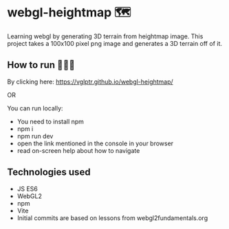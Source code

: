 # webgl-heightmap 🗺
Learning webgl by generating 3D terrain from heightmap image.
This project takes a 100x100 pixel png image and generates a 3D terrain off of it.

##  How to run 🏃🏼‍♀️
By clicking here:
https://vglptr.github.io/webgl-heightmap/

OR 

You can run locally:
* You need to install npm
* npm i
* npm run dev
* open the link mentioned in the console in your browser
* read on-screen help about how to navigate

## Technologies used
* JS ES6
* WebGL2
* npm
* Vite
* Initial commits are based on lessons from webgl2fundamentals.org
